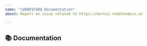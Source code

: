 ```yaml
---
name: "\U0001F4DA Documentation"
about: Report an issue related to https://kornia.readthedocs.io

---
```


## 📚 Documentation

<!-- A clear and concise description of what content in https://kornia.readthedocs.io is an issue. If this has to do with the general https://kornia.org website, please file an issue at https://github.com/kornia/kornia.github.io/issues/new/choose instead. If this has to do with https://kornia.org/tutorials, please file an issue at https://github.com/kornia/tutorials/issues/new -->
